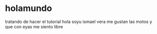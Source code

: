 # holamundo
tratando de hacer el tutorial
hola soyu ismael vera me gustan las motos y que con eyas me siento libre 

